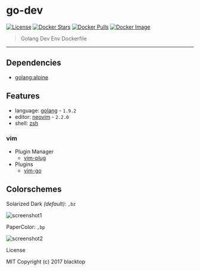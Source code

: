go-dev
======

[![License](http://img.shields.io/:license-mit-blue.svg)](http://doge.mit-license.org) [![Docker Stars](https://img.shields.io/docker/stars/blacktop/go-dev.svg)](https://hub.docker.com/r/blacktop/go-dev/) [![Docker Pulls](https://img.shields.io/docker/pulls/blacktop/go-dev.svg)](https://hub.docker.com/r/blacktop/go-dev/) [![Docker Image](https://img.shields.io/badge/docker%20image-900MB-blue.svg)](https://hub.docker.com/r/blacktop/go-dev/)

> Golang Dev Env Dockerfile
___

Dependencies
------------

-	[golang:alpine](https://hub.docker.com/_/golang/)

Features  
--------

- language: [golang](https://golang.org/dl/) - `1.9.2`  
- editor: [neovim](https://neovim.io) - `2.2.0`  
- shell: [zsh](https://github.com/robbyrussell/oh-my-zsh)

### vim  

- Plugin Manager
  - [vim-plug](https://github.com/junegunn/vim-plug)
- Plugins  
  - [vim-go](https://github.com/fatih/vim-go)

Colorschemes
------------

Solarized Dark *(default)*: `,bz`

![screenshot1](https://github.com/blacktop/go-dev/raw/master/solarized-dark.png)

PaperColor: `,bp`

![screenshot2](https://github.com/blacktop/go-dev/raw/master/paper-color.png)

License

MIT Copyright (c) 2017 blacktop
